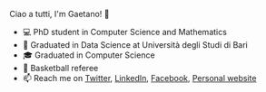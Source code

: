 Ciao a tutti, I'm Gaetano! 👋 

- :computer: PhD student in Computer Science and Mathematics
- :book: Graduated in Data Science at Università degli Studi di Bari
- :mortar_board: Graduated in Computer Science
- :basketball: Basketball referee
- 📫 Reach me on [Twitter](https://twitter.com/tanosettembre), [LinkedIn](https://www.linkedin.com/in/gaetano-settembre-a9b887185), [Facebook](https://www.facebook.com/gaetano.settembre), [Personal website](https://gaetanosettembre.github.io)

<!---
tanosettembre/tanosettembre is a ✨ special ✨ repository because its `README.md` (this file) appears on your GitHub profile.
You can click the Preview link to take a look at your changes.
--->
